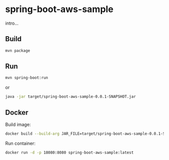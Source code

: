 # spring-boot-aws-sample

intro...

## Build

```bash
mvn package
```

## Run

```bash
mvn spring-boot:run
```

or 

```bash
java -jar target/spring-boot-aws-sample-0.0.1-SNAPSHOT.jar
```

## Docker

Build image:

```bash
docker build --build-arg JAR_FILE=target/spring-boot-aws-sample-0.0.1-SNAPSHOT.jar -t spring-boot-aws-sample:latest .
```

Run container:

```bash
docker run -d -p 18080:8080 spring-boot-aws-sample:latest
```
